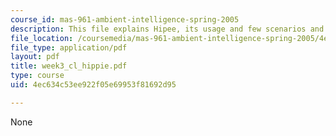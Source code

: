 ```yaml
---
course_id: mas-961-ambient-intelligence-spring-2005
description: This file explains Hipee, its usage and few scenarios and role for cyberguides.
file_location: /coursemedia/mas-961-ambient-intelligence-spring-2005/4ec634c53ee922f05e69953f81692d95_week3_cl_hippie.pdf
file_type: application/pdf
layout: pdf
title: week3_cl_hippie.pdf
type: course
uid: 4ec634c53ee922f05e69953f81692d95

---
```

None